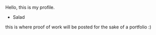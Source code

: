 Hello, this is my profile.

- Salad

this is where proof of work will be posted for the sake of a portfolio :)
